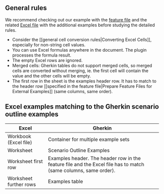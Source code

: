 ## General rules

We recommend checking out our example with the [feature file](http://www.specflow.org/media/sfp_excel/Sample-ExcelExamples.feature) and the related [Excel file](http://www.specflow.org/media/sfp_excel/Sample-ExcelExamples.xlsx) with the additional examples before studying the detailed rules.

* Consider the [[general cell conversion rules|Converting Excel Cells]], especially for non-string cell values.
* You can use Excel formulas anywhere in the document. The plugin processes the formula result.
* The empty Excel rows are ignored.
* Merged cells: Gherkin tables do not support merged cells, so merged cells are converted without merging, ie. the first cell will contain the value and the other cells will be empty.
* The first row in the sheet is the examples header row. It has to match to the header row [[specified in the feature file|Prepare Feature Files for External Examples]] (same columns, same order).

## Excel examples matching to the Gherkin scenario outline examples

<table>
<thead>
<tr>
<th>Excel</th>
<th>Gherkin</th>
</tr>
</thead>
<tbody>
<tr>
<td>Workbook (Excel file)</td>
<td>Container for multiple example sets</td>
</tr>
<tr>
<td>Worksheet</td>
<td>Scenario Outline Examples</td>
</tr>
<tr>
<td>Worksheet first row</td>
<td>Examples header. The header row in the feature file and the Excel file has to match (same columns, same order).</td>
</tr>
<tr>
<td>Worksheet further rows</td>
<td>Examples table</td>
</tr>
</tbody>
</table>